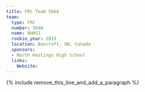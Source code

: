 ```yaml
---
title: FRC Team 5668
team:
  type: FRC
  number: 5668
  name: NHHS1
  rookie_year: 2015
  location: Bancroft, ON, Canada
  sponsors:
  - North Hastings High School
  links:
    Website:
---
```


{% include remove_this_line_and_add_a_paragraph %}